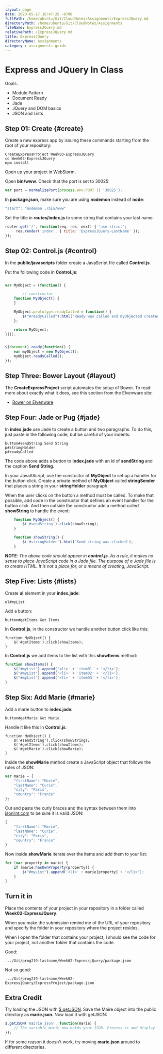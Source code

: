 ```yaml
---
layout: page
date: 2023-05-17 10:47:29 -0700
fullPath: /home/ubuntu/Git/CloudNotes/Assignments/ExpressJQuery.md
directoryPath: /home/ubuntu/Git/CloudNotes/Assignments
fileName: ExpressJQuery.md
relativePath: /ExpressJQuery.md
title: ExpressJQuery
directoryName: Assignments
category : assignments-guide
---
```


# Express and JQuery In Class

Goals:

- Module Pattern
- Document Ready
- Jade
- JQuery and DOM basics
- JSON and Lists

## Step 01: Create {#create}

Create a new express app by issuing these commands starting from the root of your repository:

	CreateExpressProject Week03-ExpressJQuery
	cd Week03-ExpressJQuery
	npm install

Open up your project in WebStorm.

Open **bin/www**. Check that the port is set to 30025:

```javascript
var port = normalizePort(process.env.PORT || '30025');
```

In **package.json**, make sure you are using  **nodemon** instead of **node**:

```javascript
"start": "nodemon ./bin/www"
```

Set the title in **routes/index.js** to some string that contains your last name.

```javascript
router.get('/', function(req, res, next) { 'use strict';
     res.render('index', { title: 'ExpressJQuery-LastName' });
});
```

## Step 02: Control.js {#control}

In the **public/javascripts** folder create a JavaScript file called **Control.js**.

Put the following code in **Control.js**:

```javascript

var MyObject = (function() {

		// constructor
    function MyObject() {
    }

    MyObject.prototype.readyCalled = function() {
        $("#readyCalled").html("Ready was called and myObjected created");
    };

    return MyObject;
}());


$(document).ready(function() {
    var myObject = new MyObject();
    myObject.readyCalled();
});
```

## Step Three: Bower Layout {#layout}

The **CreateExpressProject** script automates the setup of Bower. To read more about exactly what it does, see this section from the Elvenware site:

- [Bower on Elvenware][elf-bower]

[elf-bower]: http://www.elvenware.com/charlie/development/web/JavaScript/NodePackages.html#bower


## Step Four: Jade or Pug {#jade}

In **index.jade** use Jade to create a button and two paragraphs. To do this, just paste in the following code, but be careful of your indents:

    button#sendString Send String
    p#stringHolder
    p#readyCalled

The code above adds a button to **index.jade** with an id of **sendString** and the caption **Send String**.

In your JavaAScript, use the constuctor of **MyObject** to set up a handler for the button click. Create a private method of **MyObject** called **stringSender** that places a string in your **stringHolder** paragraph.

When the user clicks on the button a method must be called. To make that possible, add code in the constructor that defines an event handler for the button click. And then outside the constructor add a method called **showString** to handle the event:

```javascript
    function MyObject() {
        $('#sendString').click(showString);
    }

    function showString() {
        $('#stringHolder').html('Send string was clicked');
    }
```

**NOTE**: _The above code should appear in **control.js**. As a rule, it makes no sense to place JavaScript code in a Jade file. The purpose of a Jade file is to create HTML. It is not a place for, or a means of creating, JavaScript._

## Step Five: Lists {#lists}

Create **ul** element in your **index.jade**:

    ul#myList

Add a button:

    button#getItems Get Items

In **Control.js**, in the constructor we handle another button click like this:

    function MyObject() {
        $('#getItems').click(showItems);
    }

In **Control.js** we add items to the list with this **showItems** method:

```javascript
function showItems() {
    $("#myList").append('<li>' + 'item01' + '</li>');
    $("#myList").append('<li>' + 'item02' + '</li>');
    $("#myList").append('<li>' + 'item03' + '</li>');
}
```

## Step Six: Add Marie {#marie}

Add a marie button to **index.jade**:

    button#getMarie Get Marie

Handle it like this in **Control.js**:

    function MyObject() {
        $('#sendString').click(showString);
        $('#getItems').click(showItems);
        $('#getMarie').click(showMarie);
    }

Inside the **showMarie** method create a JavaScript object that follows the rules of JSON:

```javascript
var marie = {
    "firstName": "Marie",
    "lastName": "Curie",
    "city": "Paris",
    "country": "France"
};
```

Cut and paste the curly braces and the syntax between them into [jsonlint.com](https://jsonlint.com/) to be sure it is valid JSON:

```javascript
{
    "firstName": "Marie",
    "lastName": "Curie",
    "city": "Paris",
    "country": "France"
}
```

Now inside **showMarie** iterate over the items and add them to your list:

```javascript
for (var property in marie) {
    if (marie.hasOwnProperty(property)) {
        $("#myList").append('<li>' + marie[property] + '</li>');        
    }
}
```

## Turn it in

Place the contents of your project in your repository in a folder called **Week02-ExpressJQuery**.

When you make the submission remind me of the URL of your repository and specify the folder in your repository where the project resides.

When I open the folder that contains your project, I should see the code for your project, not another folder that contains the code.

Good:

    .../Git/prog219-lastname/Week02-ExpressjQuery/package.json

Not so good:

    .../Git/prog219-lastname/Week02-ExpressjQuery/ExpressProject/package.json

## Extra Credit

Try loading the JSON with [$.getJSON](http://api.jquery.com/jquery.getjson/). Save the Maire object into the public directory as **marie.json**. Now load it with getJSON:

```javascript
$.getJSON('mairie.json', function(marie) {
	// The variable marie now holds your JSON. Process it and display it as shown above.
});
```

If for some reason it doesn't work, try moving **marie.json** around to different directories.
